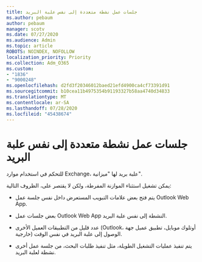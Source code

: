 ```yaml
---
title: جلسات عمل نشطة متعددة إلى نفس علبة البريد
ms.author: pebaum
author: pebaum
manager: scotv
ms.date: 07/27/2020
ms.audience: Admin
ms.topic: article
ROBOTS: NOINDEX, NOFOLLOW
localization_priority: Priority
ms.collection: Adm_O365
ms.custom:
- "1836"
- "9000248"
ms.openlocfilehash: d2fd3f20346012baed21efd4900ca4cf73391d91
ms.sourcegitcommit: b10cea11b4975354b91193327b58aa4740d34833
ms.translationtype: MT
ms.contentlocale: ar-SA
ms.lasthandoff: 07/28/2020
ms.locfileid: "45438674"
---
```

# <a name="multiple-active-sessions-to-the-same-mailbox"></a>جلسات عمل نشطة متعددة إلى نفس علبة البريد

للتحكم في استخدام موارد Exchange، علبة بريد لها "ميزانية".

يمكن تشغيل استثناء الموازنة المفرطة، ولكن لا يقتصر على، الظروف التالية:

- يتم فتح بعض علامات التبويب المستعرض داخل نفس جلسة عمل Outlook Web App.

- بعض جلسات عمل Outlook Web App النشطة إلى نفس علبة البريد.

- عدد قليل من التطبيقات العميل الأخرى (Outlook، أوتلوك موبايل، تطبيق عميل جهة خارجية) الوصول إلى علبة البريد في نفس الوقت.

- يتم تنفيذ عمليات التشغيل الطويلة، مثل تنفيذ طلبات البحث، من جلسة عمل أخرى نشطة لعلبة البريد.

